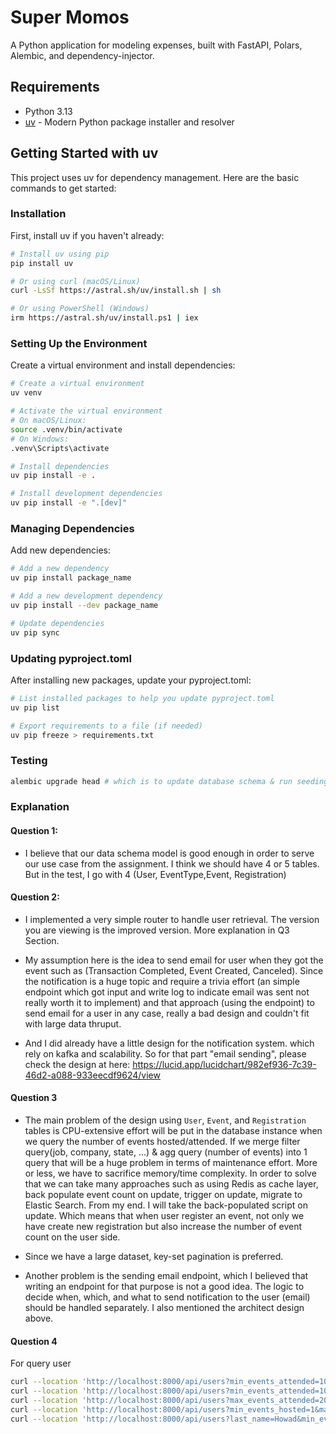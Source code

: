 # Super Momos

A Python application for modeling expenses, built with FastAPI, Polars, Alembic, and dependency-injector.

## Requirements

- Python 3.13
- [uv](https://github.com/astral-sh/uv) - Modern Python package installer and resolver

## Getting Started with uv

This project uses uv for dependency management. Here are the basic commands to get started:

### Installation

First, install uv if you haven't already:

```bash
# Install uv using pip
pip install uv

# Or using curl (macOS/Linux)
curl -LsSf https://astral.sh/uv/install.sh | sh

# Or using PowerShell (Windows)
irm https://astral.sh/uv/install.ps1 | iex
```

### Setting Up the Environment

Create a virtual environment and install dependencies:

```bash
# Create a virtual environment
uv venv

# Activate the virtual environment
# On macOS/Linux:
source .venv/bin/activate
# On Windows:
.venv\Scripts\activate

# Install dependencies
uv pip install -e .

# Install development dependencies
uv pip install -e ".[dev]"
```

### Managing Dependencies

Add new dependencies:

```bash
# Add a new dependency
uv pip install package_name

# Add a new development dependency
uv pip install --dev package_name

# Update dependencies
uv pip sync
```

### Updating pyproject.toml

After installing new packages, update your pyproject.toml:

```bash
# List installed packages to help you update pyproject.toml
uv pip list

# Export requirements to a file (if needed)
uv pip freeze > requirements.txt
```

### Testing 
```sh
alembic upgrade head # which is to update database schema & run seeding data
```

### Explanation 
#### Question 1:
- I believe that our data schema model is good enough in order to serve our use case from the assignment. I think we should have 4 or 5 tables. But in the test, I go with 4 (User, EventType,Event, Registration)


#### Question 2:
- I implemented a very simple router to handle user retrieval. The version you are viewing is the improved version. More explanation in Q3 Section.

- My assumption here is the idea to send email for user when they got the event such as (Transaction Completed, Event Created, Canceled). Since the notification is a huge topic and require a trivia effort (an simple endpoint which got input and write log to indicate email was sent not really worth it to implement) and that approach (using the endpoint) to send email for a user in any case, really a bad design and couldn't fit with large data thruput.

- And I did already have a little design for the notification system. which rely on kafka and scalability. So for that part "email sending", please check the design at here: https://lucid.app/lucidchart/982ef936-7c39-46d2-a088-933eecdf9624/view

#### Question 3
- The main problem of the design using `User`, `Event`, and `Registration` tables is CPU-extensive effort will be put in the database instance when we query the number of events hosted/attended. If we merge filter query(job, company, state, ...) & agg query (number of events) into 1 query that will be a huge problem in terms of maintenance effort. More or less, we have to sacrifice memory/time complexity. In order to solve that we can take many approaches such as using Redis as cache layer, back populate event count on update, trigger on update, migrate to Elastic Search. From my end. I will take the back-populated script on update. Which means that when user register an event, not only we have create new registration but also increase the number of event count on the user side.

- Since we have a large dataset, key-set pagination is preferred. 

- Another problem is the sending email endpoint, which I believed that writing an endpoint for that purpose is not a good idea. The logic to decide when, which, and what to send notification to the user (email) should be handled separately. I also mentioned the architect design above.


#### Question 4
For query user
```sh
curl --location 'http://localhost:8000/api/users?min_events_attended=10&max_events_attended=20' 
curl --location 'http://localhost:8000/api/users?min_events_attended=10'
curl --location 'http://localhost:8000/api/users?max_events_attended=20'
curl --location 'http://localhost:8000/api/users?min_events_hosted=1&max_events_hosted=3'
curl --location 'http://localhost:8000/api/users?last_name=Howad&min_events_attended=10' | jq

```